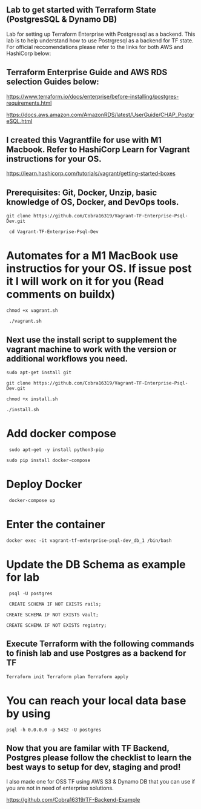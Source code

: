 ## Lab to get started with Terraform State (PostgresSQL & Dynamo DB)

Lab for setting up Terraform Enterprise with Postgressql as a backend. 
This lab is to help understand how to use Postrgresql as a backend for TF state.
For official reccomendations please refer to the links for both AWS and HashiCorp below:

## Terraform Enterprise Guide and AWS RDS selection Guides below:


https://www.terraform.io/docs/enterprise/before-installing/postgres-requirements.html

https://docs.aws.amazon.com/AmazonRDS/latest/UserGuide/CHAP_PostgreSQL.html

## I created this Vagrantfile for use with M1 Macbook. Refer to HashiCorp Learn for Vagrant instructions for your OS. 


https://learn.hashicorp.com/tutorials/vagrant/getting-started-boxes


## Prerequisites: Git, Docker, Unzip, basic knowledge of OS, Docker, and DevOps tools.

``
git clone https://github.com/Cobra16319/Vagrant-TF-Enterprise-Psql-Dev.git 
``

`` 
cd Vagrant-TF-Enterprise-Psql-Dev 
`` 

# Automates for a M1 MacBook use instructios for your OS. If issue post it I will work on it for you (Read comments on buildx)

``
chmod +x vagrant.sh
``

`` 
./vagrant.sh
``


## Next use the install script to supplement the vagrant machine to work with the version or additional workflows you need.  

``
sudo apt-get install git
``

``
git clone https://github.com/Cobra16319/Vagrant-TF-Enterprise-Psql-Dev.git
``


``
chmod +x install.sh
``

``
./install.sh
``




# Add docker compose 

`` 
sudo apt-get -y install python3-pip
``

``
sudo pip install docker-compose
``


# Deploy Docker 

`` 
docker-compose up 
`` 

# Enter the container 

``
docker exec -it vagrant-tf-enterprise-psql-dev_db_1 /bin/bash
``

# Update the DB Schema as example for lab

`` 
psql -U postgres
``

`` 
CREATE SCHEMA IF NOT EXISTS rails;
``

``
CREATE SCHEMA IF NOT EXISTS vault;
``

``
CREATE SCHEMA IF NOT EXISTS registry;
``

## Execute Terraform with the following commands to finish lab and use Postgres as a backend for TF

``
Terraform init
Terraform plan
Terraform apply
``

# You can reach your local data base by using 

``
psql -h 0.0.0.0 -p 5432 -U postgres
``



## Now that you are familar with TF Backend, Postgres please follow the checklist to learn the best ways to setup for dev, staging and prod! 


I also made one for OSS TF using AWS S3 & Dynamo DB that you can use if you are not in need of enterprise solutions.

https://github.com/Cobra16319/TF-Backend-Example

